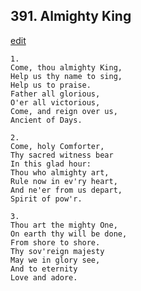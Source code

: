 
## 391.  Almighty King
[edit](https://docs.google.com/document/d/1PesOpXJnNy2Cnojb76jVW8eE4buzX4J4/edit?mode=html)



    1.
    Come, thou almighty King,
    Help us thy name to sing,
    Help us to praise.
    Father all glorious,
    O'er all victorious,
    Come, and reign over us,
    Ancient of Days.

    2.
    Come, holy Comforter,
    Thy sacred witness bear
    In this glad hour:
    Thou who almighty art,
    Rule now in ev'ry heart,
    And ne'er from us depart,
    Spirit of pow'r.

    3.
    Thou art the mighty One,
    On earth thy will be done,
    From shore to shore.
    Thy sov'reign majesty 
    May we in glory see,
    And to eternity
    Love and adore.
